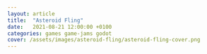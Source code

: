 ```yaml
---
layout: article
title:  "Asteroid Fling"
date:   2021-08-21 12:00:00 +0100
categories: games game-jams godot
cover: /assets/images/asteroid-fling/asteroid-fling-cover.png
---
```



